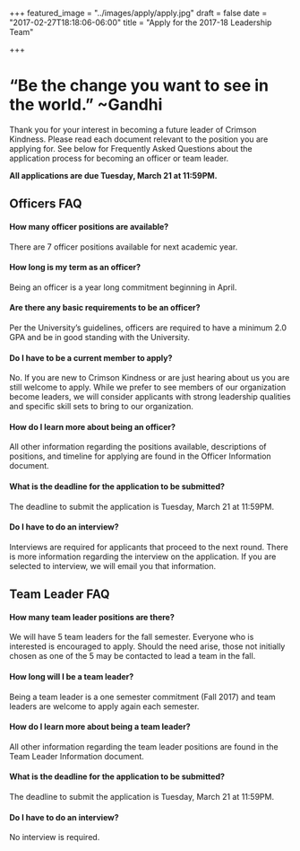 +++
featured_image = "../images/apply/apply.jpg"
draft = false
date = "2017-02-27T18:18:06-06:00"
title = "Apply for the 2017-18 Leadership Team"

+++
# “Be the change you want to see in the world.” ~Gandhi


Thank you for your interest in becoming a future leader of Crimson Kindness. Please
read each document relevant to the position you are applying for. See below for Frequently Asked Questions about the
application process for becoming an officer or team leader.

**All applications are due Tuesday, March 21 at 11:59PM.**


## Officers FAQ

#### How many officer positions are available?

There are 7 officer positions available for next academic year.

#### How long is my term as an officer?

Being an officer is a year long commitment beginning in April.

#### Are there any basic requirements to be an officer?

Per the University’s guidelines, officers are required to have a minimum 2.0 GPA and be in good standing with the University.

#### Do I have to be a current member to apply?

No. If you are new to Crimson Kindness or are just hearing about us you are still welcome to apply. While we prefer to see members of our organization become leaders, we will consider applicants with strong leadership qualities and specific skill sets to bring to our organization.

#### How do I learn more about being an officer?

All other information regarding the positions available, descriptions of positions, and timeline for applying are found in the Officer Information document.

#### What is the deadline for the application to be submitted?

The deadline to submit the application is Tuesday, March 21 at 11:59PM.

#### Do I have to do an interview?
Interviews are required for applicants that proceed to the next round. There is more information regarding the interview on the application. If you are selected to interview, we will email you that information.

## Team Leader FAQ

#### How many team leader positions are there?
We will have 5 team leaders for the fall semester. Everyone who is interested is encouraged to apply. Should the need arise, those not initially chosen as one of the 5 may be contacted to lead a team in the fall.

#### How long will I be a team leader?
Being a team leader is a one semester commitment (Fall 2017) and team leaders are welcome to apply again each semester.

#### How do I learn more about being a team leader?
All other information regarding the team leader positions are found in the Team Leader Information document.

#### What is the deadline for the application to be submitted?
The deadline to submit the application is Tuesday, March 21 at 11:59PM.

#### Do I have to do an interview?
No interview is required.
